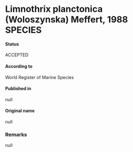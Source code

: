 # Limnothrix planctonica (Woloszynska) Meffert, 1988 SPECIES

#### Status
ACCEPTED

#### According to
World Register of Marine Species

#### Published in
null

#### Original name
null

### Remarks
null